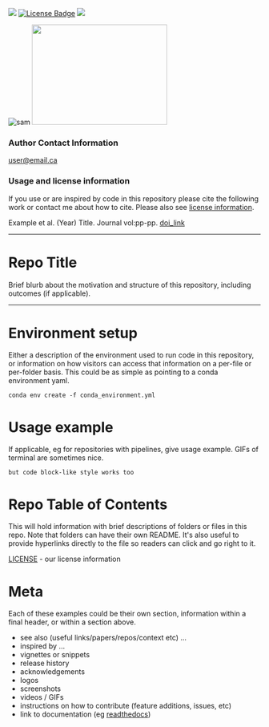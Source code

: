 <a href="https://yeamanlab.weebly.com"><img src="https://img.shields.io/badge/yeaman-lab-blue"></a>
<a href="https://github.com/yeamanlab/template/LICENSE"><img src="https://img.shields.io/badge/license-MIT-green" alt="License Badge"></a>
<a href="https://twitter.com/sam_yeaman"><img src="https://img.shields.io/twitter/follow/sam_yeaman?color=green&logoColor=blue&style=social"></a>

![sam](https://smartcdn.prod.postmedia.digital/calgaryherald/wp-content/uploads/2016/09/160914_edit_tree-gene-research-2.jpg?quality=90&strip=all&w=564&type=webp)
<img src="https://smartcdn.prod.postmedia.digital/calgaryherald/wp-content/uploads/2016/09/160914_edit_tree-gene-research-2.jpg?quality=90&strip=all&w=564&type=webp" width=270 height=200>



### Author Contact Information

user@email.ca

### Usage and license information

If you use or are inspired by code in this repository please cite the following work or contact me about how to cite. Please also see [license information](LICENSE).

Example et al. (Year) Title. Journal vol:pp-pp. [doi_link]()

---

# Repo Title

Brief blurb about the motivation and structure of this repository, including outcomes (if applicable).

---

# Environment setup

Either a description of the environment used to run code in this repository, or information on how visitors can access that information on a per-file or per-folder basis. This could be as simple as pointing to a conda environment yaml.

`conda env create -f conda_environment.yml`

# Usage example

If applicable, eg for repositories with pipelines, give usage example. GIFs of terminal are sometimes nice.

`but code block-like style works too`

# Repo Table of Contents

This will hold information with brief descriptions of folders or files in this repo. Note that folders can have their own README. It's also useful to provide hyperlinks directly to the file so readers can click and go right to it.

[LICENSE](LICENSE) - our license information

# Meta

Each of these examples could be their own section, information within a final header, or within a section above.

- see also (useful links/papers/repos/context etc) ...
- inspired by ...
- vignettes or snippets
- release history
- acknowledgements
- logos
- screenshots
- videos / GIFs
- instructions on how to contribute (feature additions, issues, etc)
- link to documentation (eg [readthedocs](https://docs.readthedocs.io/en/stable/))
